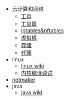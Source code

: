 * 云计算和网络
    * [工具](云计算和网络/工具.md)
    * [工具篇](云计算和网络/工具篇.md)
    * [iptables&nftables](云计算和网络/iptables.md)
    * [虚拟机](云计算和网络/虚拟机.md)
    * [存储](云计算和网络/存储.md)
    * [代理](云计算和网络/代理.md)
* linux
    * [linux wiki](linux/tools.md)
    * [内核编译调试](linux/compile.md)
* [netmaker](vpn/netmaker.md)
* java
    * [java wiki](java/java.md)


